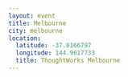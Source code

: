```yaml
---
layout: event
title: Melbourne
city: melbourne
location:
  latitude: -37.8166797
  longitude: 144.9617733
  title: ThoughtWorks Melbourne
---
```


